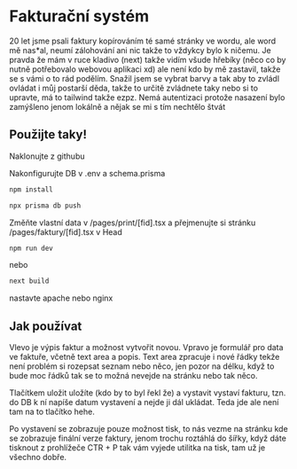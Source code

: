 # Fakturační systém

20 let jsme psali faktury kopírováním té samé stránky ve wordu, ale word mě nas*al, neumí zálohování ani nic takže to vždykcy bylo k ničemu. Je pravda že mám v ruce kladivo (next) takže vidím všude hřebíky (něco co by nutně potřebovalo webovou aplikaci xd) ale není kdo by mě zastavil, takže se s vámi o to rád podělím. Snažil jsem se vybrat barvy a tak aby to zvládl ovládat i můj postarší děda, takže to určitě zvládnete taky nebo si to upravte, má to tailwind takže ezpz. Nemá autentizaci protože nasazení bylo zamýšleno jenom lokálně a nějak se mi s tím nechtělo štvát

## Použijte taky!

Naklonujte z githubu

Nakonfigurujte DB v .env a schema.prisma

```bash
npm install
```

```bash
npx prisma db push
```

Změňte vlastní data v /pages/print/[fid].tsx
a přejmenujte si stránku /pages/faktury/[fid].tsx v Head

```bash
npm run dev
```
nebo 
```bash
next build
```

nastavte apache nebo nginx


## Jak používat

Vlevo je výpis faktur a možnost vytvořit novou. Vpravo je formulář pro data ve faktuře, včetně text area a popis. Text area zpracuje i nové řádky tekže není problém si rozepsat seznam nebo něco, jen pozor na délku, když to bude moc řádků tak se to možná nevejde na stránku nebo tak něco.

Tlačítkem uložit uložíte (kdo by to byl řekl že) a vystavit vystaví fakturu, tzn. do DB k ní napíše datum vystavení a nejde ji dál ukládat. Teda jde ale není tam na to tlačítko hehe.

Po vystavení se zobrazuje pouze možnost tisk, to nás vezme na stránku kde se zobrazuje finální verze faktury, jenom trochu roztáhlá do šířky, když dáte tisknout z prohlížeče CTR + P tak vám vyjede utilitka na tisk, tam už je všechno dobře.


